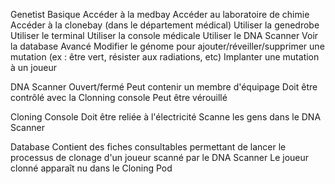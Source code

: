Genetist
	Basique
		Accéder à la medbay
		Accéder au laboratoire de chimie
		Accéder à la clonebay (dans le département médical)
		Utiliser la genedrobe
		Utiliser le terminal
		Utiliser la console médicale
		Utiliser le DNA Scanner
		Voir la database
	Avancé
		Modifier le génome pour ajouter/réveiller/supprimer une mutation (ex : être vert, résister aux radiations, etc)
		Implanter une mutation à un joueur

DNA Scanner
	Ouvert/fermé
	Peut contenir un membre d'équipage
	Doit être contrôlé avec la Clonning console
	Peut être vérouillé

Cloning Console
	Doit être reliée à l'électricité
	Scanne les gens dans le DNA Scanner
	

Database
	Contient des fiches consultables permettant de lancer le processus de clonage d'un joueur scanné par le DNA Scanner
	Le joueur clonné apparaît nu dans le Cloning Pod